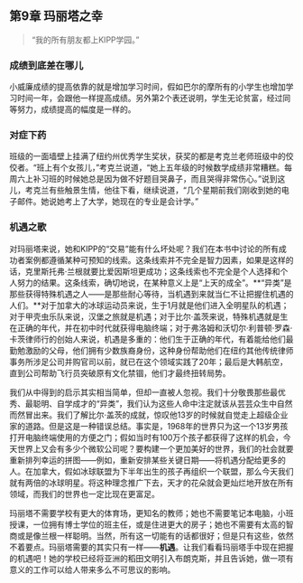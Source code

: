 ## 第9章 玛丽塔之幸

> “我的所有朋友都上KIPP学园。”

### 成绩到底差在哪儿

小威廉成绩的提高依靠的就是增加学习时间，假如巴尔的摩所有的小学生也增加学习时间一年，会跟他一样提高成绩。另外第2个表还说明，学生无论贫富，经过同等努力，成绩提高的幅度是一样的。

### 对症下药

班级的一面墙壁上挂满了纽约州优秀学生奖状，获奖的都是考克兰老师班级中的佼佼者。“班上有个女孩儿，”考克兰说道，“她上五年级的时候数学成绩非常糟糕。每周六上补习班的时候她总是因为做不好题目哭鼻子，而且哭得非常伤心。”说到这儿，考克兰有些触景生情，他往下看，继续说道，“几个星期前我们刚收到她的电子邮件。她说她考上了大学，她现在的专业是会计学。”

### 机遇之歌

对玛丽塔来说，她和KIPP的“交易”能有什么坏处呢？我们在本书中讨论的所有成功者案例都遵循某种可预知的线索。这条线索并不完全是智力因素，如果是这样的话，克里斯托弗·兰根就要比爱因斯坦更成功；这条线索也不完全是个人选择和个人努力的结果。这条线索，确切地说，在某种意义上是“上天的成全”。**“异类”是那些获得特殊机遇之人——是那些耐心等待，当机遇到来就当仁不让把握住机遇的人们。**对于加拿大的冰球运动员来说，生于1月就是他们进入全明星队的机遇；对于甲壳虫乐队来说，汉堡之旅就是机遇；对于比尔·盖茨来说，特殊机遇就是生在正确的年代，并在初中时代就获得电脑终端；对于弗洛姆和沃切尔·利普顿·罗森·卡茨律师行的创始人来说，机遇是多重的：他们生于正确的年代，有着能给他们最勤勉激励的父母，他们拥有少数族裔身份，这种身份帮助他们在纽约其他传统律师事务所涉足公司并购官司以前，就已在这个领域实践了20年；最后是大韩航空，直到公司帮助飞行员突破原有文化禁锢，他们才最终扭转局势。

我们从中得到的启示其实相当简单，但却一直被人忽视。我们十分敬畏那些最优秀、最聪明、自学成才的“异类”，我们认为这些人命中注定就该从芸芸众生中自然而然冒出来。我们了解比尔·盖茨的成就，惊叹他13岁的时候就自觉走上超级企业家的道路。但是这是一种错误总结。事实是，1968年的世界只为这一个13岁男孩打开电脑终端使用的方便之门；假如当时有100万个孩子都获得了这样的机会，今天世界上又会有多少个微软公司呢？要构建一个更加美好的世界，我们的社会就要重新排列幸运的拼图——例如，重新安排某些关键日期——将机遇分配给更多的人。在加拿大，假如冰球联盟为下半年出生的孩子再组织一个联盟，那么今天我们就有两倍的冰球明星。将这种理念推广下去，天才的花朵就会更灿烂地开放在所有领域，而我们的世界也一定比现在更富足。

玛丽塔不需要学校有更大的体育场，更知名的教师；她也不需要笔记本电脑，小班授课，一位拥有博士学位的班主任，或是住进更大的房子；她也不需要有太高的智商或是像兰根一样聪明。当然，所有这一切能有的话都很好；但是只有这些，依然不着要点。玛丽塔需要的其实只有一样——**机遇**。让我们看看玛丽塔手中现在把握的机遇吧！她的学校已经将亚洲的稻田文明引入布朗克斯，并且告诉她，做一项有意义的工作可以给人带来多么不可思议的影响。